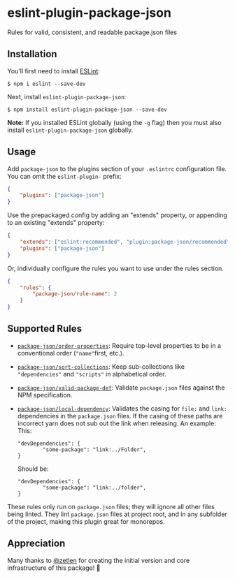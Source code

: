 # eslint-plugin-package-json

Rules for valid, consistent, and readable package.json files

## Installation

You'll first need to install [ESLint](http://eslint.org):

```
$ npm i eslint --save-dev
```

Next, install `eslint-plugin-package-json`:

```
$ npm install eslint-plugin-package-json --save-dev
```

**Note:** If you installed ESLint globally (using the `-g` flag) then you must also install `eslint-plugin-package-json` globally.

## Usage

Add `package-json` to the plugins section of your `.eslintrc` configuration file. You can omit the `eslint-plugin-` prefix:

```json
{
    "plugins": ["package-json"]
}
```

Use the prepackaged config by adding an "extends" property, or appending to an existing "extends" property:

```json
{
    "extends": ["eslint:recommended", "plugin:package-json/recommended"],
    "plugins": ["package-json"]
}
```

Or, individually configure the rules you want to use under the rules section.

```json
{
    "rules": {
        "package-json/rule-name": 2
    }
}
```

## Supported Rules

-   [`package-json/order-properties`](docs/rules/order-properties.md): Require top-level properties to be in a conventional order (`"name"`first, etc.).
-   [`package-json/sort-collections`](docs/rules/sort-collections.md): Keep sub-collections like `"dependencies"` and `"scripts"` in alphabetical order.
-   [`package-json/valid-package-def`](docs/rules/valid-package-def.md): Validate `package.json` files against the NPM specification.
-   [`package-json/local-dependency`](docs/rules/local-dependency.md): Validates the casing for `file:` and `link:` dependencies in the `package.json` files. If the casing of these paths are incorrect yarn does not sub out the link when releasing. An example:
    This:

    ```
    "devDependencies": {
            "some-package": "link:../Folder",
    }
    ```

    Should be:

    ```
    "devDependencies": {
            "some-package": "link:../folder",
    }
    ```

These rules only run on `package.json` files; they will ignore all other files being linted. They lint `package.json` files at project root, and in any subfolder of the project, making this plugin great for monorepos.

## Appreciation

Many thanks to [@zetlen](https://github.com/zetlen) for creating the initial version and core infrastructure of this package! 💖
